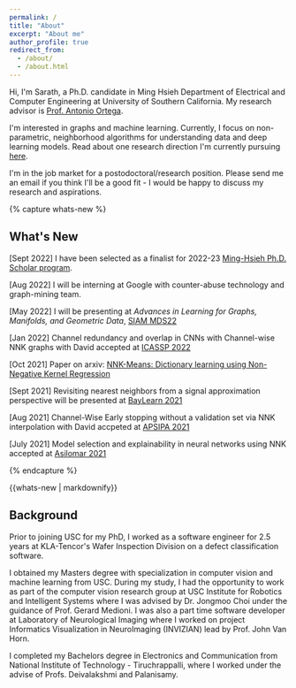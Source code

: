 ```yaml
---
permalink: /
title: "About"
excerpt: "About me"
author_profile: true
redirect_from: 
  - /about/
  - /about.html
---
```

Hi,
I'm Sarath, a Ph.D. candidate in Ming Hsieh Department of Electrical and Computer Engineering at University of Southern California. My research advisor is [Prof. Antonio Ortega](https://viterbi.usc.edu/directory/faculty/Ortega/Antonio).

I'm interested in graphs and machine learning. 
Currently, I focus on non-parametric, neighborhood algorithms for understanding data and deep learning models. Read about one research direction I'm currently pursuing [here](/files/Research_proposal_Sarath_Shekkizhar.pdf). 

I'm in the job market for a postodoctoral/research position. Please send me an email if you think I'll be a good fit - I would be happy to discuss my research and aspirations.  
<!-- An overaching theme that has been driving my research is the need for high performing, extremely simple and explainable systems. -->
{% capture whats-new %}
## What's New
[Sept 2022] I have been selected as a finalist for 2022-23 [Ming-Hsieh Ph.D. Scholar program](https://minghsiehece.usc.edu/mhi-home/mhi-mhi-scholars/).

[Aug 2022] I will be interning at Google with counter-abuse technology and graph-mining team.

[May 2022] I will be presenting at *Advances in Learning for Graphs, Manifolds, and Geometric Data*, [SIAM MDS22](https://www.siam.org/conferences/cm/conference/mds22)

[Jan 2022] Channel redundancy and overlap in CNNs with Channel-wise NNK graphs with David accepted at [ICASSP 2022](https://2022.ieeeicassp.org/)

[Oct 2021] Paper on arxiv: [NNK-Means: Dictionary learning using Non-Negative Kernel Regression](https://arxiv.org/abs/2110.08212)

[Sept 2021] Revisiting nearest neighbors from a signal approximation perspective will be presented at [BayLearn 2021](https://baylearn-org.github.io/www/index.html)

[Aug 2021] Channel-Wise Early stopping without a validation set via NNK interpolation with David accpeted at [APSIPA 2021](https://www.apsipa2021.org/)

[July 2021] Model selection and explainability in neural networks using NNK accepted at [Asilomar 2021](https://asilomarsscconf.org/)

<!--
[Jan 2021] [Revisiting local neighborhood methods in machine learning](https://ieeexplore.ieee.org/abstract/document/9523409) accepted at [DSLW 2021](http://conferences.ece.ubc.ca/dslw2021/#/)

[Oct 2020] [Efficient graph construction for image representation](https://2020.ieeeicip.org/awards/) wins **Best Student Paper Award** at ICIP2020. 

[Aug 2020] [Graph based deep learning analysis and instance selection](https://ieeexplore.ieee.org/abstract/document/9287121) with Keisuke accepted at MMSP 2020

[July 2020] Paper on arxiv: [DeepNNK: Explaining deep models and their generalization using polytope interpolation](https://arxiv.org/abs/2007.10505)

[May 2020] [Efficient graph construction for image representation](https://arxiv.org/abs/2002.06662) accepted at ICIP 2020

[Feb 2020] [Graph Construction from Data by Non-Negative Kernel Regression](https://arxiv.org/abs/1910.09383) accpeted at ICASSP 2020
-->
{% endcapture %}
<div class="notice--info">{{whats-new | markdownify}}</div>


## Background 
Prior to joining USC for my PhD, I worked as a software engineer for 2.5 years at KLA-Tencor's Wafer Inspection Division on a defect classification software.

I obtained my Masters degree with specialization in computer vision and machine learning from USC. During my study, I had the opportunity to work as part of the computer vision research group at USC Institute for Robotics and Intelligent Systems where I was advised by Dr. Jongmoo Choi under the guidance of Prof. Gerard Medioni.  I was also a part time software developer at Laboratory of Neurological Imaging where I worked on project Informatics Visualization in NeuroImaging (INVIZIAN) lead by Prof. John Van Horn. 

I completed my Bachelors degree in Electronics and Communication from National Institute of Technology - Tiruchrappalli, where I worked under the advise of Profs. Deivalakshmi and Palanisamy.
